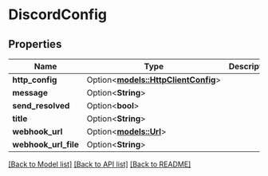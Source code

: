 # DiscordConfig

## Properties

Name | Type | Description | Notes
------------ | ------------- | ------------- | -------------
**http_config** | Option<[**models::HttpClientConfig**](HTTPClientConfig.md)> |  | [optional]
**message** | Option<**String**> |  | [optional]
**send_resolved** | Option<**bool**> |  | [optional]
**title** | Option<**String**> |  | [optional]
**webhook_url** | Option<[**models::Url**](URL.md)> |  | [optional]
**webhook_url_file** | Option<**String**> |  | [optional]

[[Back to Model list]](../README.md#documentation-for-models) [[Back to API list]](../README.md#documentation-for-api-endpoints) [[Back to README]](../README.md)


